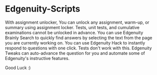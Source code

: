 # Edgenuity-Scripts

With assignment unlocker, You can unlock any assignment, warm-up, or summary using assignment locker. Tests, unit tests, and cumulative examinations cannot be unlocked in advance. You can use Edgenuity Brainly Search to quickly find answers by selecting the text from the page you are currently working on. You can use Edgenuity Hack to instantly respond to questions with one click. Tests don't work with this. Edgenuity Tweaks can auto-advance the question for you and automate some of Edgenuity's instructive features. 

Good Luck :)
